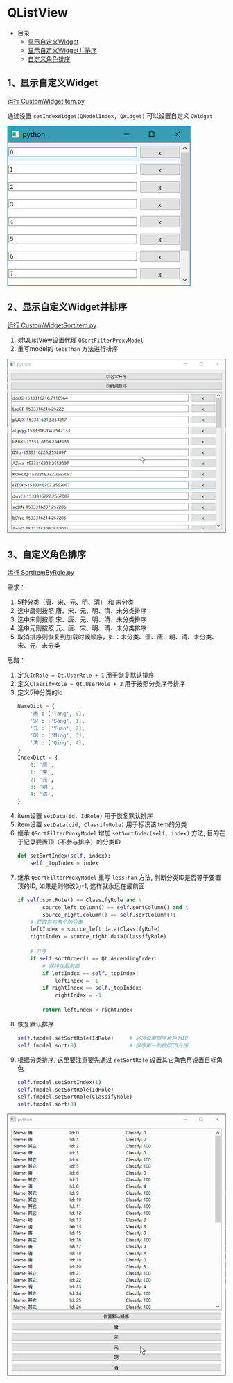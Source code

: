 # QListView

- 目录
  - [显示自定义Widget](#1、显示自定义Widget)
  - [显示自定义Widget并排序](#2、显示自定义Widget并排序)
  - [自定义角色排序](#3、自定义角色排序)

## 1、显示自定义Widget
[运行 CustomWidgetItem.py](CustomWidgetItem.py)

通过设置 `setIndexWidget(QModelIndex, QWidget)` 可以设置自定义 `QWidget`

![CustomWidgetItem](ScreenShot/CustomWidgetItem.png)

## 2、显示自定义Widget并排序
[运行 CustomWidgetSortItem.py](CustomWidgetSortItem.py)

1. 对QListView设置代理 `QSortFilterProxyModel`
2. 重写model的 `lessThan` 方法进行排序

![CustomWidgetSortItem](ScreenShot/CustomWidgetSortItem.gif)

## 3、自定义角色排序
[运行 SortItemByRole.py](SortItemByRole.py)

需求：
1. 5种分类（唐、宋、元、明、清） 和 未分类
2. 选中唐则按照 唐、宋、元、明、清、未分类排序
3. 选中宋则按照 宋、唐、元、明、清、未分类排序
4. 选中元则按照 元、唐、宋、明、清、未分类排序
5. 取消排序则恢复到加载时候顺序，如：未分类、唐、唐、明、清、未分类、宋、元、未分类

思路：
1. 定义`IdRole = Qt.UserRole + 1`            用于恢复默认排序
2. 定义`ClassifyRole = Qt.UserRole + 2`      用于按照分类序号排序
3. 定义5种分类的id
    ```python
    NameDict = {
        '唐': ['Tang', 0],
        '宋': ['Song', 1],
        '元': ['Yuan', 2],
        '明': ['Ming', 3],
        '清': ['Qing', 4],
    }
    IndexDict = {
        0: '唐',
        1: '宋',
        2: '元',
        3: '明',
        4: '清',
    }
    ```
4. item设置 `setData(id, IdRole)` 用于恢复默认排序
5. item设置 `setData(cid, ClassifyRole)` 用于标识该item的分类
6. 继承 `QSortFilterProxyModel` 增加 `setSortIndex(self, index)` 方法, 目的在于记录要置顶（不参与排序）的分类ID
    ```python
    def setSortIndex(self, index):
        self._topIndex = index
    ```
7. 继承 `QSortFilterProxyModel` 重写 `lessThan` 方法, 判断分类ID是否等于要置顶的ID, 如果是则修改为-1, 这样就永远在最前面
    ```python
    if self.sortRole() == ClassifyRole and \
            source_left.column() == self.sortColumn() and \
            source_right.column() == self.sortColumn():
        # 获取左右两个的分类
        leftIndex = source_left.data(ClassifyRole)
        rightIndex = source_right.data(ClassifyRole)
    
        # 升序
        if self.sortOrder() == Qt.AscendingOrder:
            # 保持在最前面
            if leftIndex == self._topIndex:
                leftIndex = -1
            if rightIndex == self._topIndex:
                rightIndex = -1
    
            return leftIndex < rightIndex
    ```
8. 恢复默认排序
    ```python
    self.fmodel.setSortRole(IdRole)     # 必须设置排序角色为ID
    self.fmodel.sort(0)                 # 排序第一列按照ID升序
    ```
9. 根据分类排序, 这里要注意要先通过 `setSortRole` 设置其它角色再设置目标角色
    ```python
    self.fmodel.setSortIndex(1)
    self.fmodel.setSortRole(IdRole)
    self.fmodel.setSortRole(ClassifyRole)
    self.fmodel.sort(0)
    ```

![SortItemByRole](ScreenShot/SortItemByRole.gif)